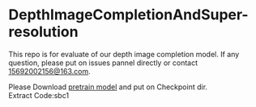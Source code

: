 # DepthImageCompletionAndSuper-resolution  

This repo is for evaluate of our depth image completion model.
If any question, please put on issues pannel directly or contact 15692002156@163.com.

Please Download [pretrain model](https://pan.baidu.com/s/11OSTp4nAKkkyUbAilWpRDQ) and put on Checkpoint dir.  
Extract Code:sbc1
